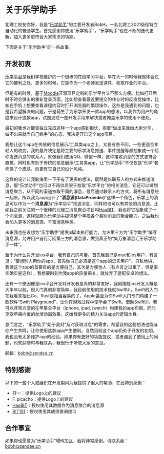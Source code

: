 # 关于乐学助手

北理工校友你好，我是“[乐学助手](https://github.com/BobH233/LexueSwiftUI)”的主要开发者BobH，一名北理工2021级徐特立自动化的普通学生。首先感谢你使用“乐学助手”，“乐学助手”也在不断的迭代更新，加入更多更符合大家需求的功能。

下面是关于“乐学助手”的一些故事。

## 开发初衷

[乐学平台](https://lexue.bit.edu.cn/)是我们学校维护的一个很棒的在线学习平台，早在大一的时候我就体会过它的便利之处，更多的时候，它是作为一个老师发送课件，收取作业的平台。

但是有的时候，基于[Moodle](https://moodle.org/)开源项目定制的乐学平台又不那么方便。比如打开后时不时会弹出的重新登录页面，比如想查看最近要提交的作业时的反直觉操作，比如在手机上想要查看课程内容时打开浏览器的繁琐操作。这些是我遇到的问题，也是我希望解决的问题，于是萌生了为乐学开发一款app的想法，以我作为用户的角度来设计这款app，试图通过一些开发手段来解决或者掩盖乐学的使用不便处。

最初的我也对能否独立完成这样一个app感到担忧，抱着“做出来就给大家分享，做不出来就当自己练手”的心态，我决定开启这个app项目。

我想让这个app在传统的信息展示/工具类app之上，又要有些不同，一些更适合年轻人的改变，我的最终决定是将主要的乐学消息推送、事件提醒等都抽象成一个给你发送消息的联系人，就像我们使用QQ、微信一样，这种接收消息的方式更符合直觉，同时也有别于传统的信息展示/工具类app，让“乐学助手”不仅仅是“乐学”套壳换了个皮肤，而更有它自己的设计风格。

这样的设计让我脑海里一下子有了更多的想法，既然是以联系人的方式来推送消息，那“乐学助手”也可以不再仅局限于拉取“乐学平台”的相关消息，它还可以做到消息聚合，从不同的渠道拉取不同的消息，最后通过联系人的方式，将所有消息统一起来。所以我为app设计了“**消息源(DataProvider)**”这样一个角色，乐学上的消息可以作为一个**消息源**为“乐学助手”推送消息，同样的也可以有其他的消息源，比如我之前关注的一个很棒的北理工消息聚合项目叫[HaoBIT](https://haobit.top/dev/site/)，我也将它抽象成了一个消息源，这样就能为乐学助手提供整个学校各个类别消息的聚合能力。之后我也会加入更多的消息源，丰富消息种类。

未来我也在设想为“乐学助手”提供js脚本执行能力，允许第三方为“乐学助手”编写消息源，允许用户自行订阅第三方的消息源，做到真正的“集万象消息汇于乐学助手一体”。

至于为什么只开发ios平台，我有自己的考量。首先我自己是mac和ios用户，有言道：“要想别人用你的app，首先你自己必须是这个app的忠实用户”。自私地讲，我做这个app的首要目的是方便自己，其次是方便他人（有点言之过重了，但是事实确实是这样），我想要时刻为我app的质量把关，就放弃了适配安卓的想法。

还有一个原因便是ios平台开发对开发者是真的非常友好，我刚接触ios开发大概是大半年以前，但入门真的非常简单，我目前使用的技术栈就SwiftUI，Swift的入门在我看来相比Go、Rust是相当容易的了，Apple甚至为你Swift入门专门构建了一款软件“Swift Playground”，让你在游戏过程中便学会了Swift。借助SwiftUI，我可以非常方便的在苹果全平台（iphone, ipad, iwatch）构建我的app布局，同时享受苹果内置的丝滑动画效果，这给我更多的精力关注app的逻辑本身。

总而言之，“乐学助手”始于我对“及时获取消息”的需求，希望我的这些想法也能与你产生共鸣，让你使用这款app产生便利。当然目前这个app仍处于开发的初期，我也没有太多维护app的经验，如果你有更好的功能提议，或者遇到了使用上的问题，也欢迎随时与我联系，我很乐于听取大家的意见。

邮箱：[bobh@zendee.cn](mailto:bobh@zendee.cn)

## 特别感谢

以下的一些个人或组织在开发期间为我提供了很大的帮助，在此特别感谢：

* 开一：提供Logo上的建议
* F_picacho：提供Logo上的建议
* [HaoBIT](https://haobit.top/dev/site/)：授权使用其数据作为消息聚合的消息源
* [BIT101](https://bit101.cn/#/)：授权使用其成绩查询接口

## 合作事宜

如果你也愿意为“乐学助手”增砖加瓦，我将非常感谢，请联系我：[bobh@zendee.cn](mailto:bobh@zendee.cn)